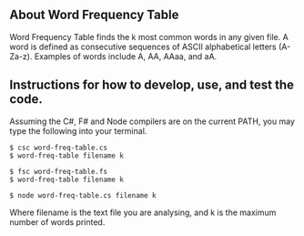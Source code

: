 ## About Word Frequency Table

Word Frequency Table finds the k most common words in any given file. A word is defined as consecutive sequences of ASCII alphabetical letters (A-Za-z). Examples of words include A, AA, AAaa, and aA.

## Instructions for how to develop, use, and test the code.

Assuming the C\#, F\# and Node compilers are on the current PATH, you may type the following into your terminal.
```
$ csc word-freq-table.cs
$ word-freq-table filename k
```
```
$ fsc word-freq-table.fs
$ word-freq-table filename k
```
```
$ node word-freq-table.cs filename k
```
Where filename is the text file you are analysing, and k is the maximum number of words printed.

